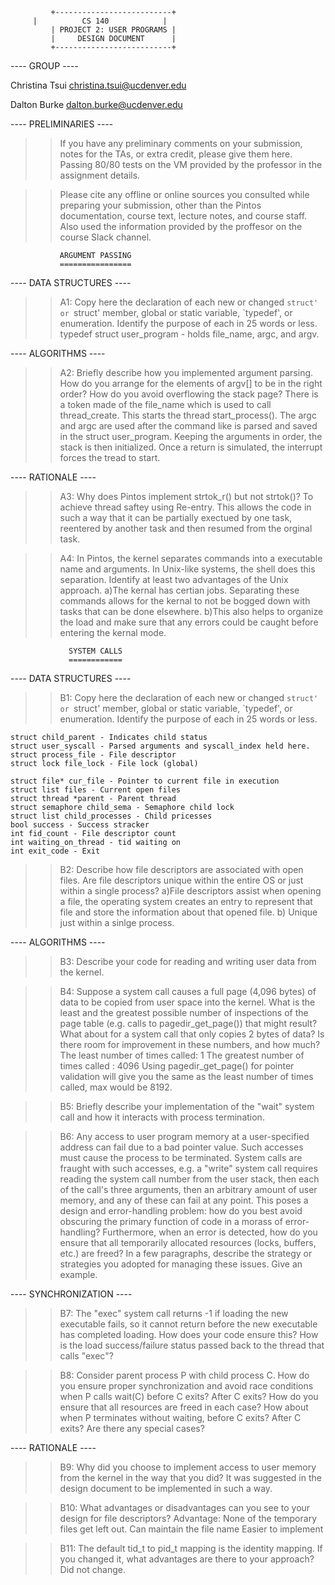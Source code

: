 		     +--------------------------+
         |		    CS 140	          |
		     | PROJECT 2: USER PROGRAMS	|
		     | 	   DESIGN DOCUMENT     	|
		     +--------------------------+

---- GROUP ----

Christina Tsui christina.tsui@ucdenver.edu

Dalton Burke dalton.burke@ucdenver.edu

---- PRELIMINARIES ----

>> If you have any preliminary comments on your submission, notes for the
>> TAs, or extra credit, please give them here.
Passing 80/80 tests on the VM provided by the professor in the assignment details.

>> Please cite any offline or online sources you consulted while
>> preparing your submission, other than the Pintos documentation, course
>> text, lecture notes, and course staff.
Also used the information provided by the proffesor on the course Slack channel.

			   ARGUMENT PASSING
			   ================

---- DATA STRUCTURES ----

>> A1: Copy here the declaration of each new or changed `struct' or
>> `struct' member, global or static variable, `typedef', or
>> enumeration.  Identify the purpose of each in 25 words or less.
    typedef struct user_program - holds file_name, argc, and argv.

---- ALGORITHMS ----

>> A2: Briefly describe how you implemented argument parsing.  How do
>> you arrange for the elements of argv[] to be in the right order?
>> How do you avoid overflowing the stack page?
    There is a token made of the file_name which is used to call thread_create.
    This starts the thread start_process(). The argc and argc are used after the
    command like is parsed and saved in the struct user_program. Keeping the
    arguments in order, the stack is then initialized. Once a return is simulated,
    the interrupt forces the tread to start.

---- RATIONALE ----

>> A3: Why does Pintos implement strtok_r() but not strtok()?
    To achieve thread saftey using Re-entry. This allows the code in such a way that it
    can be partially exectued by one task, reentered by another task and then resumed
    from the orginal task.

>> A4: In Pintos, the kernel separates commands into a executable name
>> and arguments.  In Unix-like systems, the shell does this
>> separation.  Identify at least two advantages of the Unix approach.
    a)The kernal has certian jobs. Separating these commands allows for the kernal to
    not be bogged down with tasks that can be done elsewhere.
    b)This also helps to organize the load and make sure that any errors could be caught
    before entering the kernal mode.

			     SYSTEM CALLS
			     ============

---- DATA STRUCTURES ----

>> B1: Copy here the declaration of each new or changed `struct' or
>> `struct' member, global or static variable, `typedef', or
>> enumeration.  Identify the purpose of each in 25 words or less.

    struct child_parent - Indicates child status
    struct user_syscall - Parsed arguments and syscall_index held here.
    struct process_file - File descriptor
    struct lock file_lock - File lock (global)

    struct file* cur_file - Pointer to current file in execution
    struct list files - Current open files
    struct thread *parent - Parent thread
    struct semaphore child_sema - Semaphore child lock
    struct list child_processes - Child pricesses
    bool success - Success stracker
    int fid_count - File descriptor count
    int waiting_on_thread - tid waiting on
    int exit_code - Exit

>> B2: Describe how file descriptors are associated with open files.
>> Are file descriptors unique within the entire OS or just within a
>> single process?
    a)File descriptors assist when opening a file, the operating system creates an
    entry to represent that file and store the information about that opened file.
    b) Unique just within a sinlge process.


---- ALGORITHMS ----

>> B3: Describe your code for reading and writing user data from the
>> kernel.

>> B4: Suppose a system call causes a full page (4,096 bytes) of data
>> to be copied from user space into the kernel.  What is the least
>> and the greatest possible number of inspections of the page table
>> (e.g. calls to pagedir_get_page()) that might result?  What about
>> for a system call that only copies 2 bytes of data?  Is there room
>> for improvement in these numbers, and how much?
    The least number of times called: 1
    The greatest number of times called : 4096
    Using pagedir_get_page() for pointer validation will give you the same as the
    least number of times called, max would be 8192.



>> B5: Briefly describe your implementation of the "wait" system call
>> and how it interacts with process termination.

>> B6: Any access to user program memory at a user-specified address
>> can fail due to a bad pointer value.  Such accesses must cause the
>> process to be terminated.  System calls are fraught with such
>> accesses, e.g. a "write" system call requires reading the system
>> call number from the user stack, then each of the call's three
>> arguments, then an arbitrary amount of user memory, and any of
>> these can fail at any point.  This poses a design and
>> error-handling problem: how do you best avoid obscuring the primary
>> function of code in a morass of error-handling?  Furthermore, when
>> an error is detected, how do you ensure that all temporarily
>> allocated resources (locks, buffers, etc.) are freed?  In a few
>> paragraphs, describe the strategy or strategies you adopted for
>> managing these issues.  Give an example.

---- SYNCHRONIZATION ----

>> B7: The "exec" system call returns -1 if loading the new executable
>> fails, so it cannot return before the new executable has completed
>> loading.  How does your code ensure this?  How is the load
>> success/failure status passed back to the thread that calls "exec"?

>> B8: Consider parent process P with child process C.  How do you
>> ensure proper synchronization and avoid race conditions when P
>> calls wait(C) before C exits?  After C exits?  How do you ensure
>> that all resources are freed in each case?  How about when P
>> terminates without waiting, before C exits?  After C exits?  Are
>> there any special cases?

---- RATIONALE ----

>> B9: Why did you choose to implement access to user memory from the
>> kernel in the way that you did?
    It was suggested in the design document to be implemented in such a way.

>> B10: What advantages or disadvantages can you see to your design
>> for file descriptors?
Advantage:
    None of the temporary files get left out.
    Can maintain the file name
    Easier to implement

>> B11: The default tid_t to pid_t mapping is the identity mapping.
>> If you changed it, what advantages are there to your approach?
    Did not change.
